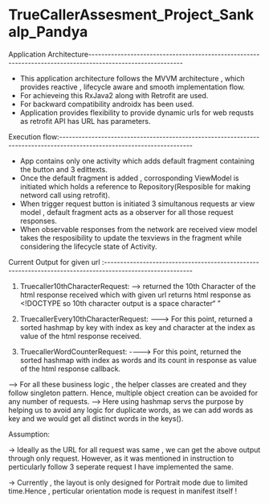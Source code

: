 
# TrueCallerAssesment_Project_Sankalp_Pandya

 Application Architecture-----------------------------------------------------------------------------------------------------------

- This application architecture follows the MVVM architecture , which provides reactive , lifecycle aware and smooth implementation flow.
- For achieveing this  RxJava2 along with Retrofit are used.
- For backward compatibility androidx has been used.
- Application provides flexibility to provide dynamic urls for web requsts as retrofit API has URL has parameters.

Execution flow:-----------------------------------------------------------------------------------------------------------------------

- App contains only one activity which adds default fragment containing the button and 3 edittexts.
- Once the default fragment is added , corrosponding ViewModel is initiated which holds a reference to Repository(Resposible for making netword call using retrofit).
- When trigger request button is initiated 3 simultanous requests ar view model , default fragment acts as a observer for all those request responses.
- When observable responses from the network are received view model takes the resposibility to update the texviews in the fragment while considering the lifecycle state of Activity.

Current Output for given url :---------------------------------------------------------------------------------------------------------

1. Truecaller10thCharacterRequest: 
 --> returned the 10th Character of the html response received which with given url returns html response as <!DOCTYPE  so 10th character output is a space character“ ”

2. TruecallerEvery10thCharacterRequest:
---> For this point, returned a sorted hashmap by key with index as key and character at the index as value  of the html response received.

3. TruecallerWordCounterRequest:
----> For this point, returned the sorted hashmap with index as words and its count in response as value of the html response callback.

--> For all these business logic , the helper classes are created and they follow singleton pattern. Hence, multiple object creation can be avoided for any number of requests.
--> Here using hashmap servs the purpose by helping us to avoid any logic for duplicate words, as we can add words as key and we would get all distinct words in the keys().

Assumption:

-> Ideally as the URL for all  request was same , we can get the above output through only request. However, as it was mentioned in instruction to perticularly follow 
   3 seperate request I have implemented the same.

-> Currently , the layout is only designed for Portrait mode due to limited time.Hence , perticular orientation mode is request in manifest itself !